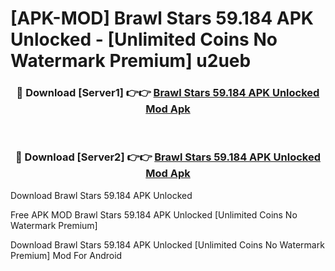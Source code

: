 # [APK-MOD] Brawl Stars 59.184 APK Unlocked - [Unlimited Coins No Watermark Premium] u2ueb



<div align="center">
<h3>🔴 Download [Server1] 👉👉 <a href="https://momento.my/?title=Brawl_Stars_59.184_APK_Unlocked">Brawl Stars 59.184 APK Unlocked Mod Apk</a></h3><br>

<h3>🔴 Download [Server2] 👉👉 <a href="https://momento.my/?title=Brawl_Stars_59.184_APK_Unlocked">Brawl Stars 59.184 APK Unlocked Mod Apk</a></h3>
</div>



Download Brawl Stars 59.184 APK Unlocked 

Free APK MOD Brawl Stars 59.184 APK Unlocked [Unlimited Coins No Watermark Premium]

Download Brawl Stars 59.184 APK Unlocked [Unlimited Coins No Watermark Premium] Mod For Android
